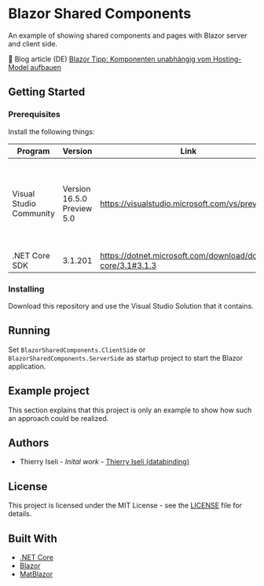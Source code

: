 # Blazor Shared Components

An example of showing shared components and pages with Blazor server and client side.

:open_book: Blog article (DE) [Blazor Tipp: Komponenten unabhängig vom Hosting-Model aufbauen](https://www.databinding.net/blazor-tipp:-komponenten-unabhangig-vom-hosting-model-aufbauen/)

## Getting Started

### Prerequisites

Install the following things:

| Program | Version | Link | Info |
|-------------|-------------|-----|--|
| Visual Studio Community | Version 16.5.0 Preview 5.0 | https://visualstudio.microsoft.com/vs/preview/ | Workloads to install: ASP.NET and web development, .NET Core cross-platform development
| .NET Core SDK | 3.1.201 | https://dotnet.microsoft.com/download/dotnet-core/3.1#3.1.3 | N/A

### Installing

Download this repository and use the Visual Studio Solution that it contains.

## Running

Set `BlazorSharedComponents.ClientSide` or `BlazorSharedComponents.ServerSide` as startup project to start the Blazor application.

## Example project

This section explains that this project is only an example to show how such an approach could be realized.


## Authors

- Thierry Iseli - *Inital work* - [Thierry Iseli (databinding)](https://github.com/databinding-thierryiseli)  

## License

This project is licensed under the MIT License - see the [LICENSE](LICENSE) file for details.

## Built With

- [.NET Core](https://dotnet.microsoft.com/download/dotnet-core)
- [Blazor](https://dotnet.microsoft.com/apps/aspnet/web-apps/blazor)
- [MatBlazor](https://www.matblazor.com/)
